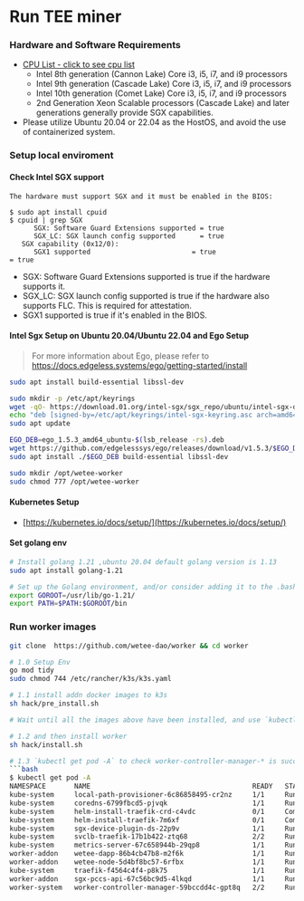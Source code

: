 # Run TEE miner

### Hardware and Software Requirements

* [CPU List - click to see cpu list](https://ark.intel.com/content/www/us/en/ark/search/featurefilter.html?productType=873&2\_SoftwareGuardExtensions=Yes%20with%20Intel%C2%AE%20ME)
  * Intel 8th generation (Cannon Lake) Core i3, i5, i7, and i9 processors
  * Intel 9th generation (Cascade Lake) Core i3, i5, i7, and i9 processors
  * Intel 10th generation (Comet Lake) Core i3, i5, i7, and i9 processors
  * 2nd Generation Xeon Scalable processors (Cascade Lake) and later generations generally provide SGX capabilities.
* Please utilize Ubuntu 20.04 or 22.04 as the HostOS, and avoid the use of containerized system.

### Setup local enviroment

#### Check Intel SGX support

```
The hardware must support SGX and it must be enabled in the BIOS:

$ sudo apt install cpuid
$ cpuid | grep SGX
      SGX: Software Guard Extensions supported = true
      SGX_LC: SGX launch config supported      = true
   SGX capability (0x12/0):
      SGX1 supported                         = true                       = true
```

* SGX: Software Guard Extensions supported is true if the hardware supports it.
* SGX\_LC: SGX launch config supported is true if the hardware also supports FLC. This is required for attestation.
* SGX1 supported is true if it's enabled in the BIOS.

#### Intel Sgx Setup on Ubuntu 20.04/Ubuntu 22.04 and Ego Setup

> For more information about Ego, please refer to https://docs.edgeless.systems/ego/getting-started/install

```bash
sudo apt install build-essential libssl-dev

sudo mkdir -p /etc/apt/keyrings
wget -qO- https://download.01.org/intel-sgx/sgx_repo/ubuntu/intel-sgx-deb.key | sudo tee /etc/apt/keyrings/intel-sgx-keyring.asc > /dev/null
echo "deb [signed-by=/etc/apt/keyrings/intel-sgx-keyring.asc arch=amd64] https://download.01.org/intel-sgx/sgx_repo/ubuntu $(lsb_release -cs) main" | sudo tee /etc/apt/sources.list.d/intel-sgx.list
sudo apt update

EGO_DEB=ego_1.5.3_amd64_ubuntu-$(lsb_release -rs).deb
wget https://github.com/edgelesssys/ego/releases/download/v1.5.3/$EGO_DEB
sudo apt install ./$EGO_DEB build-essential libssl-dev

sudo mkdir /opt/wetee-worker
sudo chmod 777 /opt/wetee-worker
```

#### Kubernetes  Setup

* [https://kubernetes.io/docs/setup/](https://kubernetes.io/docs/setup/)

#### Set golang env

```bash
# Install golang 1.21 ,ubuntu 20.04 default golang version is 1.13
sudo apt install golang-1.21

# Set up the Golang environment, and/or consider adding it to the .bashrc or .zshrc file in the home directory.
export GOROOT=/usr/lib/go-1.21/
export PATH=$PATH:$GOROOT/bin
```

### Run worker images

````bash
git clone  https://github.com/wetee-dao/worker && cd worker

# 1.0 Setup Env
go mod tidy
sudo chmod 744 /etc/rancher/k3s/k3s.yaml

# 1.1 install addn docker images to k3s
sh hack/pre_install.sh

# Wait until all the images above have been installed, and use `kubectl get pod -A` to check whether sgx-device-plugin-, sgx-pccs-api-, wetee-dapp-*, and wetee-node-* have been successfully deployed.

# 1.2 and then install worker
sh hack/install.sh

# 1.3 `kubectl get pod -A` to check worker-controller-manager-* is successfully deployed.
```bash
$ kubectl get pod -A
NAMESPACE       NAME                                        READY   STATUS      RESTARTS   AGE
kube-system     local-path-provisioner-6c86858495-cr2nz     1/1     Running     0          2m22s
kube-system     coredns-6799fbcd5-pjvqk                     1/1     Running     0          2m22s
kube-system     helm-install-traefik-crd-c4vdc              0/1     Completed   0          2m23s
kube-system     helm-install-traefik-7m6xf                  0/1     Completed   1          2m23s
kube-system     sgx-device-plugin-ds-22p9v                  1/1     Running     0          118s
kube-system     svclb-traefik-17b1b422-ztq68                2/2     Running     0          118s
kube-system     metrics-server-67c658944b-29qp8             1/1     Running     0          2m22s
worker-addon    wetee-dapp-86b4cb47b8-m2f6k                 1/1     Running     0          117s
worker-addon    wetee-node-5d4bf8bc57-6rfbx                 1/1     Running     0          116s
kube-system     traefik-f4564c4f4-p8k75                     1/1     Running     0          118s
worker-addon    sgx-pccs-api-67c56bc9d5-4lkqd               1/1     Running     0          116s
worker-system   worker-controller-manager-59bccdd4c-gpt8q   2/2     Running     0          82s
````
